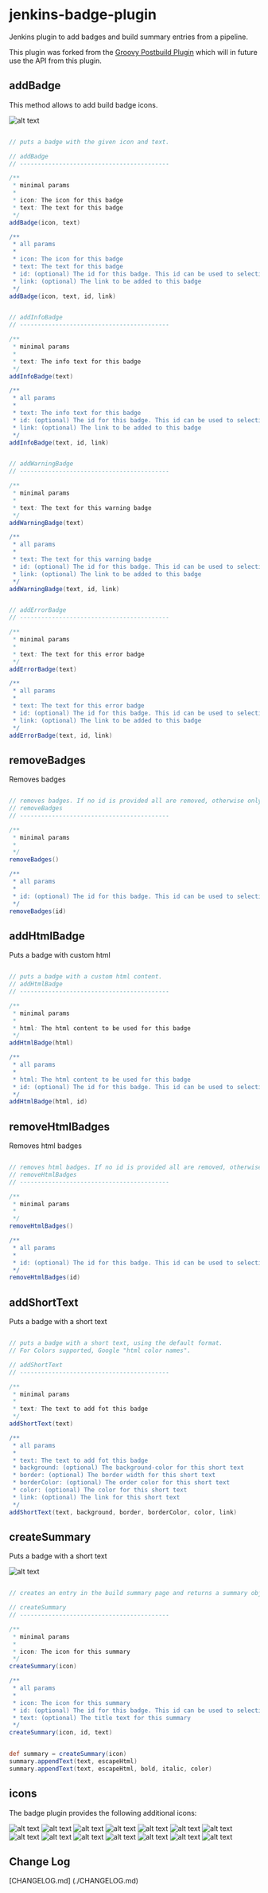 jenkins-badge-plugin
=========================

Jenkins plugin to add badges and build summary entries from a pipeline.

This plugin was forked from the [Groovy Postbuild Plugin](https://github.com/jenkinsci/groovy-postbuild-plugin) which will in future use the API from this plugin.


## addBadge

This method allows to add build badge icons.


![alt text](src/doc/badge.png "Badge")

```groovy

// puts a badge with the given icon and text.

// addBadge
// ------------------------------------------

/**
 * minimal params
 * 
 * icon: The icon for this badge
 * text: The text for this badge
 */
addBadge(icon, text)

/**
 * all params
 * 
 * icon: The icon for this badge
 * text: The text for this badge
 * id: (optional) The id for this badge. This id can be used to selectively delete badges.
 * link: (optional) The link to be added to this badge
 */
addBadge(icon, text, id, link)


// addInfoBadge
// ------------------------------------------

/**
 * minimal params
 * 
 * text: The info text for this badge
 */
addInfoBadge(text)

/**
 * all params
 * 
 * text: The info text for this badge
 * id: (optional) The id for this badge. This id can be used to selectively delete badges.
 * link: (optional) The link to be added to this badge
 */
addInfoBadge(text, id, link)


// addWarningBadge
// ------------------------------------------

/**
 * minimal params
 * 
 * text: The text for this warning badge
 */
addWarningBadge(text)

/**
 * all params
 * 
 * text: The text for this warning badge
 * id: (optional) The id for this badge. This id can be used to selectively delete badges.
 * link: (optional) The link to be added to this badge
 */
addWarningBadge(text, id, link)


// addErrorBadge
// ------------------------------------------

/**
 * minimal params
 * 
 * text: The text for this error badge
 */
addErrorBadge(text)

/**
 * all params
 * 
 * text: The text for this error badge
 * id: (optional) The id for this badge. This id can be used to selectively delete badges.
 * link: (optional) The link to be added to this badge
 */
addErrorBadge(text, id, link)

```


## removeBadges

Removes badges

```groovy

// removes badges. If no id is provided all are removed, otherwise only the badges with a matching id
// removeBadges
// ------------------------------------------

/**
 * minimal params
 * 
 */
removeBadges()

/**
 * all params
 * 
 * id: (optional) The id for this badge. This id can be used to selectively delete badges.
 */
removeBadges(id)

```

## addHtmlBadge

Puts a badge with custom html

```groovy

// puts a badge with a custom html content.
// addHtmlBadge
// ------------------------------------------

/**
 * minimal params
 * 
 * html: The html content to be used for this badge
 */
addHtmlBadge(html)

/**
 * all params
 * 
 * html: The html content to be used for this badge
 * id: (optional) The id for this badge. This id can be used to selectively delete badges.
 */
addHtmlBadge(html, id)

```
## removeHtmlBadges

Removes html badges

```groovy

// removes html badges. If no id is provided all are removed, otherwise only the badges with a matching id
// removeHtmlBadges
// ------------------------------------------

/**
 * minimal params
 * 
 */
removeHtmlBadges()

/**
 * all params
 * 
 * id: (optional) The id for this badge. This id can be used to selectively delete badges.
 */
removeHtmlBadges(id)

```

## addShortText

Puts a badge with a short text

```groovy

// puts a badge with a short text, using the default format.
// For Colors supported, Google "html color names".

// addShortText
// ------------------------------------------

/**
 * minimal params
 * 
 * text: The text to add fot this badge
 */
addShortText(text)

/**
 * all params
 * 
 * text: The text to add fot this badge
 * background: (optional) The background-color for this short text
 * border: (optional) The border width for this short text
 * borderColor: (optional) The order color for this short text
 * color: (optional) The color for this short text
 * link: (optional) The link for this short text
 */
addShortText(text, background, border, borderColor, color, link)

```

## createSummary

Puts a badge with a short text

![alt text](src/doc/summary.png "Summary")


```groovy

// creates an entry in the build summary page and returns a summary object corresponding to this entry. The icon must be one of the 48x48 icons offered

// createSummary
// ------------------------------------------

/**
 * minimal params
 * 
 * icon: The icon for this summary
 */
createSummary(icon)

/**
 * all params
 * 
 * icon: The icon for this summary
 * id: (optional) The id for this badge. This id can be used to selectively delete badges.
 * text: (optional) The title text for this summary
 */
createSummary(icon, id, text)


def summary = createSummary(icon)
summary.appendText(text, escapeHtml)
summary.appendText(text, escapeHtml, bold, italic, color)
```
## icons
The badge plugin provides the following additional icons:

![alt text](src/main/webapp/images/delete.gif "delete.gif")
![alt text](src/main/webapp/images/completed.gif "completed.gif")
![alt text](src/main/webapp/images/db_out.gif "db_out.gif")
![alt text](src/main/webapp/images/info.gif "info.gif")
![alt text](src/main/webapp/images/db_in.gif "db_in.gif")
![alt text](src/main/webapp/images/text.gif "text.gif")
![alt text](src/main/webapp/images/red.gif "red.gif")
![alt text](src/main/webapp/images/success.gif "success.gif")
![alt text](src/main/webapp/images/green.gif "green.gif")
![alt text](src/main/webapp/images/save.gif "save.gif")
![alt text](src/main/webapp/images/error.gif "error.gif")
![alt text](src/main/webapp/images/warning.gif "warning.gif")
![alt text](src/main/webapp/images/folder.gif "folder.gif")
![alt text](src/main/webapp/images/yellow.gif "yellow.gif")


## Change Log

[CHANGELOG.md] (./CHANGELOG.md)

